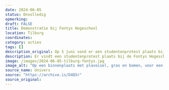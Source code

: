 ```yaml
---
date: 2024-06-05
status: Onvolledig
opmerking: 
draft: FALSE
title: Demonstratie bij Fontys Hogeschool
location: Tilburg
coordinates: 
category: acties
tags: []
description_original: Op 5 juni vond er een studentenprotest plaats bij de Fontys Hogeschool voor de Kunsten, waarbij ook studenten van de Universiteit van Tilburg waren uitgenodigd.
description: Er vindt een studentenprotest plaats bij de Fontys Hogeschool voor de Kunsten, waarbij ook studenten van de Universiteit van Tilburg zijn uitgenodigd.
image: /images/2024-06-05-tilburg-fontys.jpg
image_alt: "Op een binnenplaats met plaveisel, gras en bomen, voor een bakstenen en glazen gebouw met hoge ramen, staat of zit een tiental mensen. De mensen richten zich naar het midden, waar een persoon met een gitaar achter een microfoon zingt of spreekt. Rondom hen staan ook een drumstel, toetsenbord en luidsprekers. Achter hen hangt een Palestijnse vlag en spandoeken met de teksten (in het Engels): 'Vrijheid en gerechtigheid' en 'Bevrijd Palestina'. De lucht is halfbewolkt."
source_name: Univers
source: "https://archive.is/D4QSr"
source_original: 
---
```

